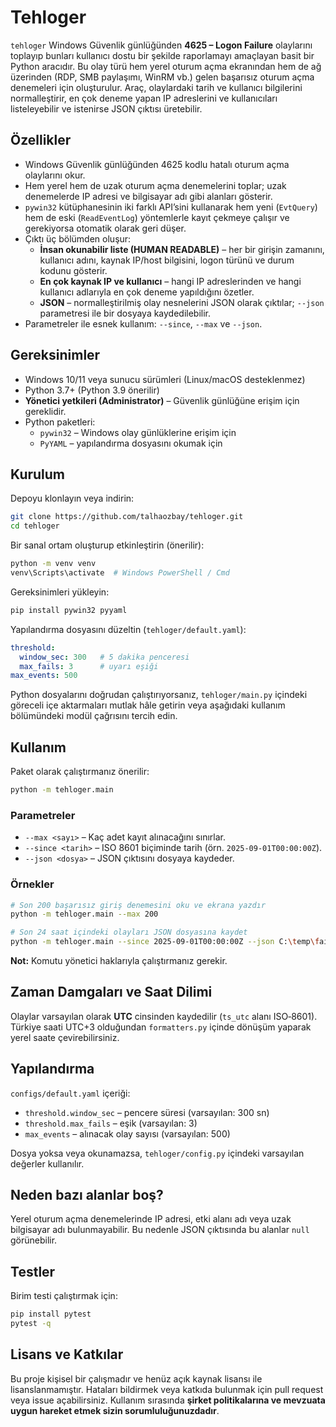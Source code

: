 # Tehloger

`tehloger` Windows Güvenlik günlüğünden **4625 – Logon Failure** olaylarını toplayıp bunları kullanıcı dostu bir şekilde raporlamayı amaçlayan basit bir Python aracıdır. Bu olay türü hem yerel oturum açma ekranından hem de ağ üzerinden (RDP, SMB paylaşımı, WinRM vb.) gelen başarısız oturum açma denemeleri için oluşturulur. Araç, olaylardaki tarih ve kullanıcı bilgilerini normalleştirir, en çok deneme yapan IP adreslerini ve kullanıcıları listeleyebilir ve istenirse JSON çıktısı üretebilir.

## Özellikler

- Windows Güvenlik günlüğünden 4625 kodlu hatalı oturum açma olaylarını okur.
- Hem yerel hem de uzak oturum açma denemelerini toplar; uzak denemelerde IP adresi ve bilgisayar adı gibi alanları gösterir.
- `pywin32` kütüphanesinin iki farklı API’sini kullanarak hem yeni (`EvtQuery`) hem de eski (`ReadEventLog`) yöntemlerle kayıt çekmeye çalışır ve gerekiyorsa otomatik olarak geri düşer.
- Çıktı üç bölümden oluşur:
  - **İnsan okunabilir liste (HUMAN READABLE)** – her bir girişin zamanını, kullanıcı adını, kaynak IP/host bilgisini, logon türünü ve durum kodunu gösterir.
  - **En çok kaynak IP ve kullanıcı** – hangi IP adreslerinden ve hangi kullanıcı adlarıyla en çok deneme yapıldığını özetler.
  - **JSON** – normalleştirilmiş olay nesnelerini JSON olarak çıktılar; `--json` parametresi ile bir dosyaya kaydedilebilir.
- Parametreler ile esnek kullanım: `--since`, `--max` ve `--json`.

## Gereksinimler

- Windows 10/11 veya sunucu sürümleri (Linux/macOS desteklenmez)
- Python 3.7+ (Python 3.9 önerilir)
- **Yönetici yetkileri (Administrator)** – Güvenlik günlüğüne erişim için gereklidir.
- Python paketleri:
  - `pywin32` – Windows olay günlüklerine erişim için
  - `PyYAML` – yapılandırma dosyasını okumak için

## Kurulum

Depoyu klonlayın veya indirin:

```bash
git clone https://github.com/talhaozbay/tehloger.git
cd tehloger
```

Bir sanal ortam oluşturup etkinleştirin (önerilir):

```bash
python -m venv venv
venv\Scripts\activate  # Windows PowerShell / Cmd
```

Gereksinimleri yükleyin:

```bash
pip install pywin32 pyyaml
```

Yapılandırma dosyasını düzeltin (`tehloger/default.yaml`):

```yaml
threshold:
  window_sec: 300   # 5 dakika penceresi
  max_fails: 3      # uyarı eşiği
max_events: 500
```

Python dosyalarını doğrudan çalıştırıyorsanız, `tehloger/main.py` içindeki göreceli içe aktarmaları mutlak hâle getirin veya aşağıdaki kullanım bölümündeki modül çağrısını tercih edin.

## Kullanım

Paket olarak çalıştırmanız önerilir:

```bash
python -m tehloger.main
```

### Parametreler

- `--max <sayı>` – Kaç adet kayıt alınacağını sınırlar.
- `--since <tarih>` – ISO 8601 biçiminde tarih (örn. `2025-09-01T00:00:00Z`).
- `--json <dosya>` – JSON çıktısını dosyaya kaydeder.

### Örnekler

```bash
# Son 200 başarısız giriş denemesini oku ve ekrana yazdır
python -m tehloger.main --max 200

# Son 24 saat içindeki olayları JSON dosyasına kaydet
python -m tehloger.main --since 2025-09-01T00:00:00Z --json C:\temp\failures.json
```

**Not:** Komutu yönetici haklarıyla çalıştırmanız gerekir.

## Zaman Damgaları ve Saat Dilimi

Olaylar varsayılan olarak **UTC** cinsinden kaydedilir (`ts_utc` alanı ISO‑8601). Türkiye saati UTC+3 olduğundan `formatters.py` içinde dönüşüm yaparak yerel saate çevirebilirsiniz.

## Yapılandırma

`configs/default.yaml` içeriği:

- `threshold.window_sec` – pencere süresi (varsayılan: 300 sn)
- `threshold.max_fails` – eşik (varsayılan: 3)
- `max_events` – alınacak olay sayısı (varsayılan: 500)

Dosya yoksa veya okunamazsa, `tehloger/config.py` içindeki varsayılan değerler kullanılır.

## Neden bazı alanlar boş?

Yerel oturum açma denemelerinde IP adresi, etki alanı adı veya uzak bilgisayar adı bulunmayabilir. Bu nedenle JSON çıktısında bu alanlar `null` görünebilir.

## Testler

Birim testi çalıştırmak için:

```bash
pip install pytest
pytest -q
```

## Lisans ve Katkılar

Bu proje kişisel bir çalışmadır ve henüz açık kaynak lisansı ile lisanslanmamıştır. Hataları bildirmek veya katkıda bulunmak için pull request veya issue açabilirsiniz. Kullanım sırasında **şirket politikalarına ve mevzuata uygun hareket etmek sizin sorumluluğunuzdadır**.
